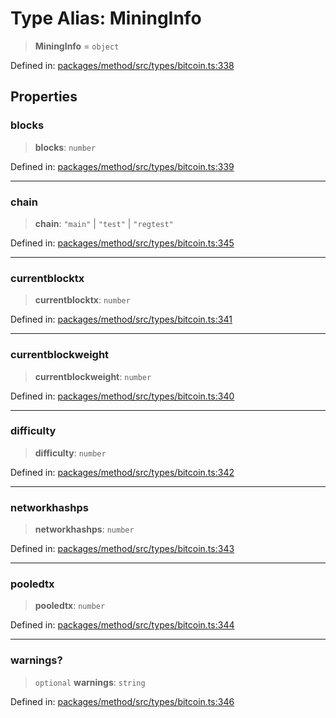 # Type Alias: MiningInfo

> **MiningInfo** = `object`

Defined in: [packages/method/src/types/bitcoin.ts:338](https://github.com/dcdpr/did-btcr2-js/blob/4a717493e735221d072999f212891939f4de3f23/packages/method/src/types/bitcoin.ts#L338)

## Properties

### blocks

> **blocks**: `number`

Defined in: [packages/method/src/types/bitcoin.ts:339](https://github.com/dcdpr/did-btcr2-js/blob/4a717493e735221d072999f212891939f4de3f23/packages/method/src/types/bitcoin.ts#L339)

***

### chain

> **chain**: `"main"` \| `"test"` \| `"regtest"`

Defined in: [packages/method/src/types/bitcoin.ts:345](https://github.com/dcdpr/did-btcr2-js/blob/4a717493e735221d072999f212891939f4de3f23/packages/method/src/types/bitcoin.ts#L345)

***

### currentblocktx

> **currentblocktx**: `number`

Defined in: [packages/method/src/types/bitcoin.ts:341](https://github.com/dcdpr/did-btcr2-js/blob/4a717493e735221d072999f212891939f4de3f23/packages/method/src/types/bitcoin.ts#L341)

***

### currentblockweight

> **currentblockweight**: `number`

Defined in: [packages/method/src/types/bitcoin.ts:340](https://github.com/dcdpr/did-btcr2-js/blob/4a717493e735221d072999f212891939f4de3f23/packages/method/src/types/bitcoin.ts#L340)

***

### difficulty

> **difficulty**: `number`

Defined in: [packages/method/src/types/bitcoin.ts:342](https://github.com/dcdpr/did-btcr2-js/blob/4a717493e735221d072999f212891939f4de3f23/packages/method/src/types/bitcoin.ts#L342)

***

### networkhashps

> **networkhashps**: `number`

Defined in: [packages/method/src/types/bitcoin.ts:343](https://github.com/dcdpr/did-btcr2-js/blob/4a717493e735221d072999f212891939f4de3f23/packages/method/src/types/bitcoin.ts#L343)

***

### pooledtx

> **pooledtx**: `number`

Defined in: [packages/method/src/types/bitcoin.ts:344](https://github.com/dcdpr/did-btcr2-js/blob/4a717493e735221d072999f212891939f4de3f23/packages/method/src/types/bitcoin.ts#L344)

***

### warnings?

> `optional` **warnings**: `string`

Defined in: [packages/method/src/types/bitcoin.ts:346](https://github.com/dcdpr/did-btcr2-js/blob/4a717493e735221d072999f212891939f4de3f23/packages/method/src/types/bitcoin.ts#L346)

